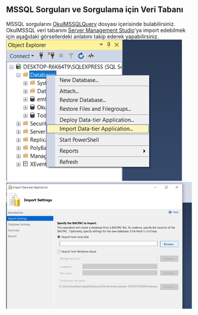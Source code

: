 ## MSSQL Sorguları ve Sorgulama için Veri Tabanı
MSSQL sorgularını [OkulMSSQLQuery](https://github.com/AtakanTurgut/OkulMSSQL/blob/main/OkulMSSQLQuery.sql) dosyası içerisinde bulabilirsiniz.     <br />
OkulMSSQL veri tabanını [Server Management Studio](https://learn.microsoft.com/en-us/sql/ssms/download-sql-server-management-studio-ssms?view=sql-server-ver16)'ya import edebilmek için aşağıdaki görsellerdeki anlatımı takip ederek yapabilirsiniz.
![](/pictures/ImportDB1.png)
![](/pictures/ImportDB2.png)

